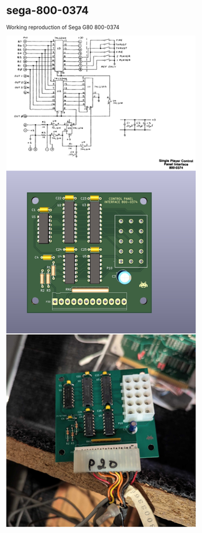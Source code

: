 # sega-800-0374
Working reproduction of Sega G80 800-0374

![image](image.png)
![image](Screenshot%202023-12-07%20at%208.03.22%20AM.jpg)
![image](PXL_20231231_021410335.jpg)
